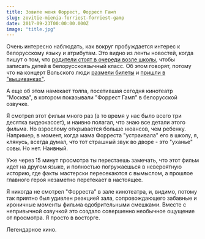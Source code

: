 ```yaml
---
title: Зовите меня Форрест, Форрест Гамп
slug: zovitie-mienia-forriest-forriest-gamp
date: 2017-09-23T00:00:00.000Z
image: "title.jpg"
---
```


Очень интересно наблюдать, как вокруг пробуждается интерес к белорусскому языку и атрибутам. Это видно из ленты новостей, когда пишут о том, что [родители стоят в очереди возле школы](https://nn.by/?c=ar&i=171252&lang=ru), чтобы записать детей в белорусскоязычный класс. Об этом говорят, потому что на концерт Вольского люди [размели билеты](https://www.kvitki.by/rus/novosti-perenosy/novosti/na-concert-volskogo-prodano-500-biletov-za-chas/) и [пришли в "вышиванках"](https://charter97.org/ru/news/2017/9/22/263670/).

А еще об этом намекает толпа, посетившая сегодня кинотеатр "Москва", в котором показывали "Форрест Гамп" в белорусской озвучке.

Я смотрел этот фильм много раз (в то время у нас было всего три десятка видеокассет), и наивно полагал, что знаю все детали этого фильма. Но взрослому открывается больше нюансов, чем ребенку. Например, в момент, когда мама Форреста "устраивала" его в школу, я, клянусь, всегда думал, что тот страшный звук во дворе - это "уханье" совы. Но нет. Наивный.

Уже через 15 минут просмотра ты перестаешь замечать, что этот фильм идет на другом языке, и полностью погружаешься в невероятную историю, где факты мастерски пересекаются с вымыслом, а прошлое главного героя незаметно перетекает в настоящее.

Я никогда не смотрел "Форреста" в зале кинотеатра, и, видимо, потому так приятно был удивлен реакцией зала, сопровождающего забавные и ироничные моменты фильма одобрительными смешками. Вместе с непривычной озвучкой это создало совершенно необычное ощущение от просмотра. Я просто в восторге.

Легендарное кино.
